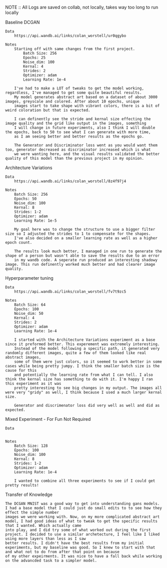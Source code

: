 NOTE :: All Logs are saved on collab, not locally, takes way too long to run locally

Baseline DCGAN

    Data
        https://api.wandb.ai/links/colan_worstell/ur0qgybo

    Notes
        Starting off with same changes from the first project.
            Batch Size: 256
            Epochs: 25
            Noise_dim: 100
            Kernal: 4
            Strides: 2
            Optimizer: adam
            Learning Rate: 1e-4

        I've had to make a LOT of tweaks to get the model working, regardless, I've managed to get some quite beautiful results.
        My model generates abstract art based on a dataset of about 3000 images, greyscale and colored. After about 10 epochs, unique
        images start to take shape with vibrant colors, there is a bit of weird coloration but that is expected.

        I can definently see the stride and kernal size effecting the image quality and the grid like output in the images, something
        I will change in future experiments, also I think I will double the epochs, back to 50 to see what I can generate with more time,
        as I am seeing better and better results as the epochs go.

        The Generator and Discriminator loss went as you would want them too, generator decreased as discriminator increased which is what
        we were wanting here, and the visual results validated the better quality of this model than the previous project in my opinion.


Architecture Variations

    Data
        https://api.wandb.ai/links/colan_worstell/8z4f97j4

    Notes
        Batch Size: 256
        Epochs: 50
        Noise_dim: 100
        Kernal: 8
        Strides: 1-2
        Optimizer: adam
        Learning Rate: 1e-5

        My goal here was to change the structure to use a bigger filter size so I adjusted the strides to 1 to compensate for the shapes.
        I've also decided on a smaller learning rate as well as a higher epoch count.

        The results look much better, I managed in one run to generate the shape of a person but wasn't able to save the results due to an error
        in my wandb code. A seperate run produced an interesting shadowy image. This run definently worked much better and had clearer image quality.


Hyperparameter tuning

    Data
        https://api.wandb.ai/links/colan_worstell/fv7t9zc5

    Notes
        Batch Size: 64
        Epochs: 100
        Noise_dim: 50
        Kernal: 4
        Strides: 2
        Optimizer: adam
        Learning Rate: 1e-4

        I started with the Architecture Variations experiment as a base since it preformed better. This experement was extremely interesting.
        Instead of the model following a specific path, it generated very randomly different images, quite a few of them looked like real abstract images,
        some of them were just colors, so it seemed to work better in some cases while being pretty jumpy. I think the smaller batch size is the cause for this
        and potentially the learning rate from what I can tell. I also think the kernal size has something to do with it. I'm happy I ran this experiment as it was
        pretty interesting to see big changes in my output. The images all were very "gridy" as well, I think because I used a much larger kernal size.

        Generator and discrimenator loss did very well as well and did as expected.



Mixed Experiment - For Fun Not Required

    Data


    Notes
        Batch Size: 128
        Epochs: 100
        Noise_dim: 100
        Kernal: 8
        Strides: 1-2
        Optimizer: adam
        Learning Rate: 1e-4

        I wanted to combine all three experiments to see if I could get pretty results!


Transfer of Knowledge

    The DCGAN MNIST was a good way to get into understanding gans models. I had a base model that I could just do small edits to to see how they effect the simple number
    images we were working with. Now, on my more complicated abstract art model, I had good ideas of what to tweak to get the specific results that I wanted. Which actually came
    into play, and I did try some of what worked out during the first project. I decided to use a similar archetecture, I feel like I liked using more layers than less as I saw
    better results. I didn't have the best results from my initial experiments, but my baseline was good. So I knew to start with that and what not to do from after that point on because
    of my other expeirments. It was nice to have a fall back while working on the advancded task to a simpler model.